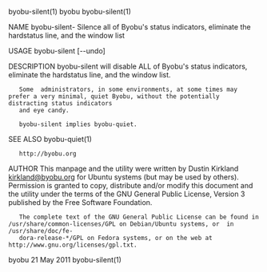 byobu-silent(1)								     byobu							       byobu-silent(1)

NAME
       byobu-silent- Silence all of Byobu's status indicators, eliminate the hardstatus line, and the window list

USAGE
       byobu-silent [--undo]

DESCRIPTION
       byobu-silent will disable ALL of Byobu's status indicators, eliminate the hardstatus line, and the window list.

       Some  administrators, in some environments, at some times may prefer a very minimal, quiet Byobu, without the potentially distracting status indicators
       and eye candy.

       byobu-silent implies byobu-quiet.

SEE ALSO
       byobu-quiet(1)

       http://byobu.org

AUTHOR
       This manpage and the utility were written by Dustin Kirkland <kirkland@byobu.org> for Ubuntu systems (but  may  be  used	 by  others).	Permission  is
       granted	to  copy, distribute and/or modify this document and the utility under the terms of the GNU General Public License, Version 3 published by the
       Free Software Foundation.

       The complete text of the GNU General Public License can be found in /usr/share/common-licenses/GPL on Debian/Ubuntu systems, or	in  /usr/share/doc/fe‐
       dora-release-*/GPL on Fedora systems, or on the web at http://www.gnu.org/licenses/gpl.txt.

byobu									  21 May 2011							       byobu-silent(1)
